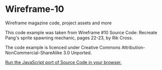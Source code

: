 # Wireframe-10
Wireframe magazine code, project assets and more

This code example was taken from Wireframe #10 Source Code: Recreate Pang's sprite spawning mechanic, pages 22-23, by Rik Cross.

The code example is licenced under Creative Commons Attribution-NonCommercial-ShareAlike 3.0 Unported.

[Run the JavaScript port of Source Code in your browser.](https://thisarray.github.io/Wireframe-10/spawn.html)
